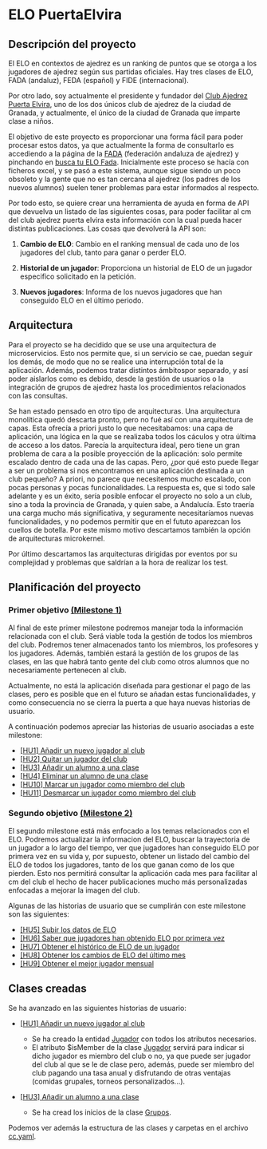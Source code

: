 # ELO PuertaElvira


## Descripción del proyecto

El ELO en contextos de ajedrez es un ranking de puntos que se otorga a los jugadores de ajedrez según sus partidas oficiales. Hay tres clases de ELO, FADA (andaluz), FEDA (español) y FIDE (internacional). 

Por otro lado, soy actualmente el presidente y fundador del [Club Ajedrez Puerta Elvira](http://clubajedrezpuertaelvira.blogspot.com/), uno de los dos únicos club de ajedrez de la ciudad de Granada, y actualmente, el único de la ciudad de Granada que imparte clase a niños. 

El objetivo de este proyecto es proporcionar una forma fácil para poder procesar estos datos, ya que actualmente la forma de consultarlo es accediendo a la página de la [FADA](http://www.fadajedrez.com/) (federación andaluza de ajedrez) y pinchando en [busca tu ELO Fada](http://www.fadajedrez.com/index.php/gestion-elo/busca-tu-elo-fada). Inicialmente este proceso se hacía con ficheros excel, y se pasó a este sistema, aunque sigue siendo un poco obsoleto y la gente que no es tan cercana al ajedrez (los padres de los nuevos alumnos) suelen tener problemas para estar informados al respecto. 

Por todo esto, se quiere crear una herramienta de ayuda en forma de API que devuelva un listado de las siguientes cosas, para poder facilitar al cm del club ajedrez puerta elvira esta información con la cual pueda hacer distintas publicaciones. Las cosas que devolverá la API son:

1. **Cambio de ELO**: Cambio en el ranking mensual de cada uno de los jugadores del club, tanto para ganar o perder ELO.
	
2. **Historial de un jugador**: Proporciona un historial de ELO de un jugador especifico solicitado en la petición.
	
3. **Nuevos jugadores**: Informa de los nuevos jugadores que han conseguido ELO en el último periodo.

## Arquitectura

Para el proyecto se ha decidido que se use una arquitectura de microservicios. Esto nos permite que, si un servicio se cae, puedan seguir los demás, de modo que no se realice una interrupción total de la aplicación. Además, podemos tratar distintos ámbitospor separado, y así poder aislarlos como es debido, desde la gestión de usuarios o la integración de grupos de ajedrez hasta los procedimientos relacionados con las consultas. 

Se han estado pensado en otro tipo de arquitecturas. Una arquitectura monolítica quedó descarta pronto, pero no fué así con una arquitectura de capas. Esta ofrecía a priori justo lo que necesitabamos: una capa de aplicación, una lógica en la que se realizaba todos los cáculos y otra última de acceso a los datos. Parecía la arquitectura ideal, pero tiene un gran problema de cara a la posible proyección de la aplicación: solo permite escalado dentro de cada una de las capas. Pero, ¿por qué esto puede llegar a ser un problema si nos encontramos en una aplicación destinada a un club pequeño? A priori, no parece que necesitemos mucho escalado, con pocas personas y pocas funcionalidades. La respuesta es, que si todo sale adelante y es un éxito, sería posible enfocar el proyecto no solo a un club, sino a toda la provincia de Granada, y quien sabe, a Andalucía. Esto traería una carga mucho más significativa, y seguramente necesitaríamos nuevas funcionalidades, y no podemos permitir que en el fututo aparezcan los cuellos de botella. Por este mismo motivo descartamos también la opción de arquitecturas microkernel.

Por último descartamos las arquitecturas dirigidas por eventos por su complejidad y problemas que saldrían a la hora de realizar los test.


## Planificación del proyecto



### Primer objetivo [(Milestone 1)](https://github.com/manuelorantes/EloPuertaElvira/milestone/1)

Al final de este primer milestone podremos manejar toda la información relacionada con el club. Será viable toda la gestión de todos los miembros del club. Podremos tener almacenados tanto los miembros, los profesores y los jugadores. Además, también estará la gestión de los grupos de las clases, en las que habrá tanto gente del club como otros alumnos que no necesariamente pertenecen al club.

Actualmente, no está la aplicación diseñada para gestionar el pago de las clases, pero es posible que en el futuro se añadan estas funcionalidades, y como consecuencia no se cierra la puerta a que haya nuevas historias de usuario.

A continuación podemos apreciar las historias de usuario asociadas a este milestone:

- [[HU1] Añadir un nuevo jugador al club](https://github.com/manuelorantes/EloPuertaElvira/issues/7)
- [[HU2] Quitar un jugador del club](https://github.com/manuelorantes/EloPuertaElvira/issues/8)
- [[HU3] Añadir un alumno a una clase](https://github.com/manuelorantes/EloPuertaElvira/issues/12)
- [[HU4] Eliminar un alumno de una clase](https://github.com/manuelorantes/EloPuertaElvira/issues/13)
- [[HU10] Marcar un jugador como miembro del club](https://github.com/manuelorantes/EloPuertaElvira/issues/39)
- [[HU11] Desmarcar un jugador como miembro del club](https://github.com/manuelorantes/EloPuertaElvira/issues/40)


### Segundo objetivo [(Milestone 2)](https://github.com/manuelorantes/EloPuertaElvira/milestone/2)

El segundo milestone está más enfocado a los temas relacionados con el ELO. Podremos actualizar la informacion del ELO, buscar la trayectoria de un jugador a lo largo del tiempo, ver que jugadores han conseguido ELO por primera vez en su vida y, por supuesto, obtener un listado del cambio del ELO de todos los jugadores, tanto de los que ganan como de los que pierden. Esto nos permitirá consultar la aplicación cada mes para facilitar al cm del club el hecho de hacer publicaciones mucho más personalizadas enfocadas a mejorar la imagen del club.

Algunas de las historias de usuario que se cumplirán con este milestone son las siguientes:

- [[HU5] Subir los datos de ELO](https://github.com/manuelorantes/EloPuertaElvira/issues/11)
- [[HU6] Saber que jugadores han obtenido ELO por primera vez](https://github.com/manuelorantes/EloPuertaElvira/issues/10)
- [[HU7] Obtener el histórico de ELO de un jugador](https://github.com/manuelorantes/EloPuertaElvira/issues/9)
- [[HU8] Obtener los cambios de ELO del último mes](https://github.com/manuelorantes/EloPuertaElvira/issues/6)
- [[HU9] Obtener el mejor jugador mensual](https://github.com/manuelorantes/EloPuertaElvira/issues/38)

## Clases creadas

Se ha avanzado en las siguientes historias de usuario:

- [[HU1] Añadir un nuevo jugador al club](https://github.com/manuelorantes/EloPuertaElvira/issues/7)
  + Se ha creado la entidad [Jugador](https://github.com/manuelorantes/EloPuertaElvira/blob/main/src/Entity/Player.php) con todos los atributos necesarios. 
  + El atributo $isMember de la clase [Jugador](https://github.com/manuelorantes/EloPuertaElvira/blob/main/src/Entity/Player.php) servirá para indicar si dicho jugador es miembro del club o no, ya que puede ser jugador del club al que se le de clase pero, además, puede ser miembro del club pagando una tasa anual y disfrutando de otras ventajas (comidas grupales, torneos personalizados...).

- [[HU3] Añadir un alumno a una clase](https://github.com/manuelorantes/EloPuertaElvira/issues/12)
  + Se ha cread los inicios de la clase [Grupos](https://github.com/manuelorantes/EloPuertaElvira/blob/main/src/Entity/Group.php).


Podemos ver además la estructura de las clases y carpetas en el archivo [cc.yaml](https://github.com/manuelorantes/EloPuertaElvira/blob/main/cc.yaml).


 
